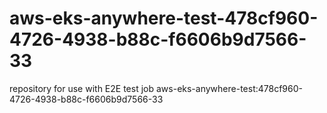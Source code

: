 # aws-eks-anywhere-test-478cf960-4726-4938-b88c-f6606b9d7566-33
repository for use with E2E test job aws-eks-anywhere-test:478cf960-4726-4938-b88c-f6606b9d7566-33
